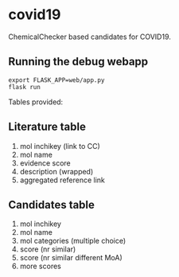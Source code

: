 # covid19

ChemicalChecker based candidates for COVID19.

## Running the debug webapp

```shell
export FLASK_APP=web/app.py
flask run 
```

Tables provided:

## Literature table
1. mol inchikey (link to CC)
2. mol name
3. evidence score
4. description (wrapped)
5. aggregated reference link

## Candidates table
1. mol inchikey
2. mol name
3. mol categories (multiple choice)
4. score (nr similar)
5. score (nr similar different MoA)
6. more scores